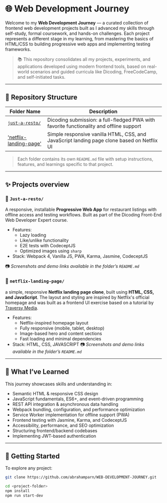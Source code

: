 # 🌐 Web Development Journey

Welcome to my **Web Development Journey** — a curated collection of frontend web development projects built as I advanced my skills through self-study, formal coursework, and hands-on challenges. Each project represents a different stage in my learning, from mastering the basics of HTML/CSS to building progressive web apps and implementing testing frameworks.

> 📚 This repository consolidates all my projects, experiments, and applications developed using modern frontend tools, based on real-world scenarios and guided curricula like Dicoding, FreeCodeCamp, and self-initiated tasks.

---

## 📁 Repository Structure

| Folder Name                                       | Description                                                                                |
| ------------------------------------------------- | ------------------------------------------------------------------------------------------ |
| [`just-a-resto/`](./Just-a-resto-main)            | Dicoding submission: a full-fledged PWA with favorite functionality and offline support    |
| ['netflix-landing-page']('./netflix-landing-page) | Simple responsive vanilla HTML, CSS, and JavaScript landing page clone based on Netflix UI |

> Each folder contains its own `README.md` file with setup instructions, features, and learnings specific to that project.

---

## ✨ Projects overview

### 📁 `Just-a-resto/`

A responsive, installable **Progressive Web App** for restaurant listings with offline access and testing workflows. Built as part of the Dicoding Front-End Web Developer Expert course.

- Features:
  - Lazy loading
  - Like/unlike functionality
  - E2E tests with CodeceptJS
  - Optimized images using `sharp`
- Stack: Webpack 4, Vanilla JS, PWA, Karma, Jasmine, CodeceptJS

📷 _Screenshots and demo links available in the folder’s `README.md`_

### 📁 `netflix-landing-page/`

a simple, responsive **Netflix landing page clone**, built using **HTML, CSS, and JavaScript**. The layout and styling are inspired by Netflix's official homepage and was built as a frontend UI exercise based on a tutorial by [Traversy Media](https://www.youtube.com/watch?v=27JtRAI3QO8).

- Features:
  - Netflix-inspired homepage layout
  - Fully responsive (mobile, tablet, desktop)
  - Image-based hero and content sections
  - Fast loading and minimal dependencies
- Stack: HTML, CSS, JAVASCRIPT
  📷 _Screenshots and demo links available in the folder’s `README.md`_

---

## 🧠 What I’ve Learned

This journey showcases skills and understanding in:

- Semantic HTML & responsive CSS design
- JavaScript fundamentals, ES6+, and event-driven programming
- REST API integration & asynchronous data handling
- Webpack bundling, configuration, and performance optimization
- Service Worker implementation for offline support (PWA)
- Frontend testing with Jasmine, Karma, and CodeceptJS
- Accessibility, performance, and SEO optimization
- Structuring frontend/backend codebases
- Implementing JWT-based authentication

---

## 🚀 Getting Started

To explore any project:

```bash
git clone https://github.com/abrahamparn/WEB-DEVELOPMENT-JOURNEY.git

cd <project-folder>
npm install
npm run start-dev
```
